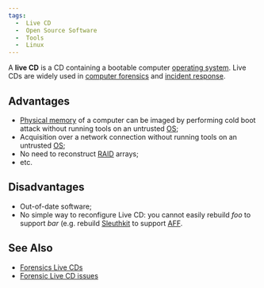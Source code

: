 ```yaml
---
tags:
  -  Live CD
  -  Open Source Software
  -  Tools
  -  Linux
---
```

A **live CD** is a CD containing a bootable computer [operating
system](operating_system.md). Live CDs are widely used in
[computer forensics](computer_forensics.md) and [incident
response](incident_response.md).

## Advantages

- [Physical memory](physical_memory.md) of a computer can be
  imaged by performing cold boot attack without running tools on an
  untrusted [OS](os.md);
- Acquisition over a network connection without running tools on an
  untrusted [OS](os.md);
- No need to reconstruct [RAID](raid.md) arrays;
- etc.

## Disadvantages

- Out-of-date software;
- No simple way to reconfigure Live CD: you cannot easily rebuild *foo*
  to support *bar* (e.g. rebuild [Sleuthkit](sleuthkit.md) to
  support [AFF](aff.md).

## See Also

- [Forensics Live CDs](live_cd.md)
- [Forensic Live CD issues](forensic_live_cd_issues.md)